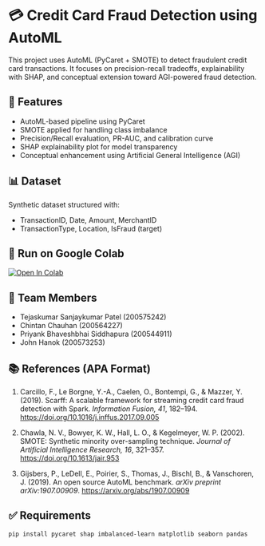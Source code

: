 # 💳 Credit Card Fraud Detection using AutoML

This project uses AutoML (PyCaret + SMOTE) to detect fraudulent credit card transactions. It focuses on precision-recall tradeoffs, explainability with SHAP, and conceptual extension toward AGI-powered fraud detection.

## 📌 Features
- AutoML-based pipeline using PyCaret
- SMOTE applied for handling class imbalance
- Precision/Recall evaluation, PR-AUC, and calibration curve
- SHAP explainability plot for model transparency
- Conceptual enhancement using Artificial General Intelligence (AGI)

## 📊 Dataset
Synthetic dataset structured with:
- TransactionID, Date, Amount, MerchantID
- TransactionType, Location, IsFraud (target)

## 🚀 Run on Google Colab
[![Open In Colab](https://colab.research.google.com/assets/colab-badge.svg)](https://colab.research.google.com/drive/1T_4tjT1cp_NnUQJ4seTru_vqjegvPNtn?authuser=0#scrollTo=QYbNh0jDT-N5)

## 👥 Team Members
- Tejaskumar Sanjaykumar Patel (200575242)
- Chintan Chauhan (200564227)
- Priyank Bhaveshbhai Siddhapura (200544911)
- John Hanok (200573253)

## 📚 References (APA Format)

1. Carcillo, F., Le Borgne, Y.-A., Caelen, O., Bontempi, G., & Mazzer, Y. (2019). Scarff: A scalable framework for streaming credit card fraud detection with Spark. *Information Fusion, 41*, 182–194. https://doi.org/10.1016/j.inffus.2017.09.005

2. Chawla, N. V., Bowyer, K. W., Hall, L. O., & Kegelmeyer, W. P. (2002). SMOTE: Synthetic minority over-sampling technique. *Journal of Artificial Intelligence Research, 16*, 321–357. https://doi.org/10.1613/jair.953

3. Gijsbers, P., LeDell, E., Poirier, S., Thomas, J., Bischl, B., & Vanschoren, J. (2019). An open source AutoML benchmark. *arXiv preprint arXiv:1907.00909*. https://arxiv.org/abs/1907.00909



## ✅ Requirements
```bash
pip install pycaret shap imbalanced-learn matplotlib seaborn pandas
